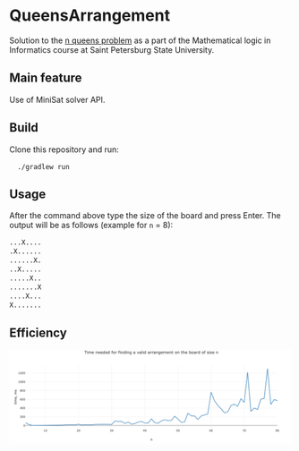 # QueensArrangement
Solution to the [n queens problem](https://en.wikipedia.org/wiki/Eight_queens_puzzle) as a part of the Mathematical logic in Informatics course at Saint Petersburg State University.

## Main feature

Use of MiniSat solver API.

## Build
Clone this repository and run:
```
  ./gradlew run
```

## Usage

After the command above type the size of the board and press Enter. 
The output will be as follows (example for `n` = 8):
```
...X....
.X......
......X.
..X.....
.....X..
.......X
....X...
X.......
```


## Efficiency

![Alt text](plot.png?raw=true "Title")

